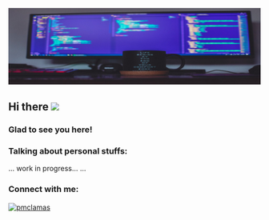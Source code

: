 ![Banner](https://github.com/pmclamas/pmclamas/blob/main/GitHub-profile-cover.jpg)

<!-- welcome message -->
<h2>Hi there <img src="https://media.giphy.com/media/hvRJCLFzcasrR4ia7z/giphy.gif" width="25px"></h2>

<h3>Glad to see you here!</h3>

<!-- Personal Stuffs -->
<h3> Talking about personal stuffs:</h3>
...
work in progress...
...

<!-- Connect with me -->
<h3 align="left">Connect with me:</h3>
<p align="left">

<a href="https://linkedin.com/in/pmclamas" target="blank"><img align="center" src="/Users/pedrolamas/Desktop/Work_Station/inprogress_projects/pmclamas/assets/linkedin.svg" alt="pmclamas" height="30" width="30" /></a>

<!--
**pmclamas/pmclamas** is a ✨ _special_ ✨ repository because its `README.md` (this file) appears on your GitHub profile.

Here are some ideas to get you started:

- 🔭 I’m currently working on ...
- 🌱 I’m currently learning ...
- 👯 I’m looking to collaborate on ...
- 🤔 I’m looking for help with ...
- 💬 Ask me about ...
- 📫 How to reach me: ...
- 😄 Pronouns: ...
- ⚡ Fun fact: ...
-->
